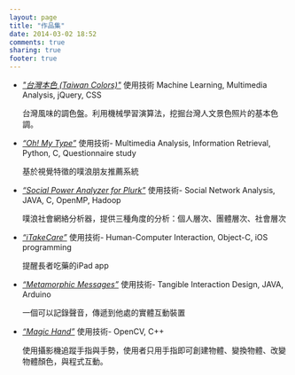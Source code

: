 ```yaml
---
layout: page
title: "作品集"
date: 2014-03-02 18:52
comments: true
sharing: true
footer: true
---
```


* <a href="http://leohung.net/taiwancolors/about/">*"台灣本色 (Taiwan Colors)"*</a> 使用技術 Machine Learning, Multimedia Analysis, jQuery, CSS 

   台灣風味的調色盤。利用機械學習演算法，挖掘台灣人文景色照片的基本色調。

* <a href="/portfolio/ohmytype/">*“Oh! My Type”*</a> 使用技術- Multimedia Analysis, Information Retrieval, Python, C, Questionnaire study

  基於視覺特徵的噗浪朋友推薦系統

* <a href="/portfolio/socialpower/">*“Social Power Analyzer for Plurk”*</a> 使用技術- Social Network Analysis, JAVA, C, OpenMP, Hadoop

  噗浪社會網絡分析器，提供三種角度的分析：個人層次、團體層次、社會層次

* <a href="/portfolio/itakecare/">*“iTakeCare”*</a> 使用技術- Human-Computer Interaction, Object-C, iOS programming

  提醒長者吃藥的iPad app

* <a href="/portfolio/metamorphicmessages/">*“Metamorphic Messages”*</a> 使用技術- Tangible Interaction Design, JAVA, Arduino

  一個可以記錄聲音，傳遞到他處的實體互動裝置 

* <a href="/portfolio/magichand/">*“Magic Hand”*</a> 使用技術- OpenCV, C++

  使用攝影機追蹤手指與手勢，使用者只用手指即可創建物體、變換物體、改變物體顏色，與程式互動。

